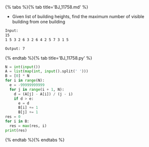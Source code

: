 {% tabs %}{% tab title='BJ_11758.md' %}

* Given list of building heights, find the maximum number of visible building from one building

```txt
Input:
15
1 5 3 2 6 3 2 6 4 2 5 7 3 1 5

Output: 7
```

{% endtab %}{% tab title='BJ_11758.py' %}

```py
N = int(input())
A = list(map(int, input().split(' ')))
B = [0] * N
for i in range(N):
  e = -99999999999
  for j in range(i + 1, N):
    d = (A[j] - A[i]) / (j - i)
    if d > e:
      e = d
      B[i] += 1
      B[j] += 1
res = 0
for i in B:
  res = max(res, i)
print(res)
```

{% endtab %}{% endtabs %}

